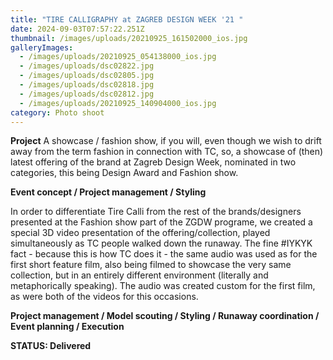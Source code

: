 ```yaml
---
title: "TIRE CALLIGRAPHY at ZAGREB DESIGN WEEK '21 "
date: 2024-09-03T07:57:22.251Z
thumbnail: /images/uploads/20210925_161502000_ios.jpg
galleryImages:
  - /images/uploads/20210925_054138000_ios.jpg
  - /images/uploads/dsc02822.jpg
  - /images/uploads/dsc02805.jpg
  - /images/uploads/dsc02818.jpg
  - /images/uploads/dsc02812.jpg
  - /images/uploads/20210925_140904000_ios.jpg
category: Photo shoot
---
```

**Project** 
A showcase / fashion show, if you will, even though we wish to drift away from the term fashion in connection with TC, so, a showcase of (then) latest offering of the brand at Zagreb Design Week, nominated in two categories, this being Design Award and Fashion show. 

**Event concept / Project management / Styling**

In order to differentiate Tire Calli from the rest of the brands/designers presented at the Fashion show part of the ZGDW programe, we created a special 3D video presentation of the offering/collection, played simultaneously as TC people walked down the runaway. 
The fine #IYKYK fact - because this is how TC does it - the same audio was used as for the first short feature film, also being filmed to showcase the very same collection, but in an entirely different environment (literally and metaphorically speaking). The audio was created custom for the first film, as were both of the videos for this occasions.

**Project management / Model scouting / Styling / Runaway coordination / Event planning / Execution**

**STATUS: Delivered**